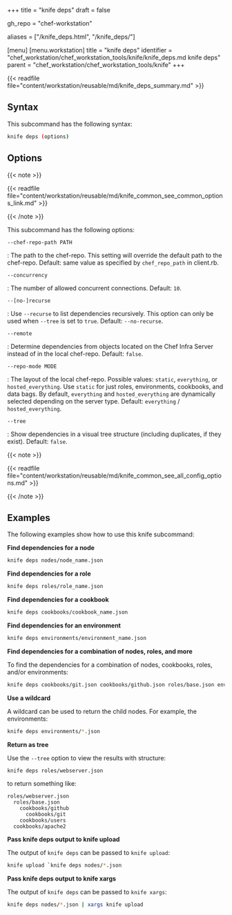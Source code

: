 +++
title = "knife deps"
draft = false

gh_repo = "chef-workstation"

aliases = ["/knife_deps.html", "/knife_deps/"]

[menu]
  [menu.workstation]
    title = "knife deps"
    identifier = "chef_workstation/chef_workstation_tools/knife/knife_deps.md knife deps"
    parent = "chef_workstation/chef_workstation_tools/knife"
+++
<!-- markdownlint-disable-file MD024 MD036 -->

{{< readfile file="content/workstation/reusable/md/knife_deps_summary.md" >}}

## Syntax

This subcommand has the following syntax:

``` bash
knife deps (options)
```

## Options

{{< note >}}

{{< readfile file="content/workstation/reusable/md/knife_common_see_common_options_link.md" >}}

{{< /note >}}

This subcommand has the following options:

`--chef-repo-path PATH`

: The path to the chef-repo. This setting will override the default path to the chef-repo. Default: same value as specified by `chef_repo_path` in client.rb.

`--concurrency`

: The number of allowed concurrent connections. Default: `10`.

`--[no-]recurse`

: Use `--recurse` to list dependencies recursively. This option can only be used when `--tree` is set to `true`. Default: `--no-recurse`.

`--remote`

: Determine dependencies from objects located on the Chef Infra Server instead of in the local chef-repo. Default: `false`.

`--repo-mode MODE`

: The layout of the local chef-repo. Possible values: `static`, `everything`, or `hosted_everything`. Use `static` for just roles, environments, cookbooks, and data bags. By default, `everything` and `hosted_everything` are dynamically selected depending on the server type. Default: `everything` / `hosted_everything`.

`--tree`

: Show dependencies in a visual tree structure (including duplicates, if they exist). Default: `false`.

{{< note >}}

{{< readfile file="content/workstation/reusable/md/knife_common_see_all_config_options.md" >}}

{{< /note >}}

## Examples

The following examples show how to use this knife subcommand:

**Find dependencies for a node**

``` bash
knife deps nodes/node_name.json
```

**Find dependencies for a role**

``` bash
knife deps roles/role_name.json
```

**Find dependencies for a cookbook**

``` bash
knife deps cookbooks/cookbook_name.json
```

**Find dependencies for an environment**

``` bash
knife deps environments/environment_name.json
```

**Find dependencies for a combination of nodes, roles, and more**

To find the dependencies for a combination of nodes, cookbooks, roles,
and/or environments:

``` bash
knife deps cookbooks/git.json cookbooks/github.json roles/base.json environments/desert.json nodes/mynode.json
```

**Use a wildcard**

A wildcard can be used to return the child nodes. For example,
the environments:

``` bash
knife deps environments/*.json
```

**Return as tree**

Use the `--tree` option to view the results with structure:

``` bash
knife deps roles/webserver.json
```

to return something like:

``` none
roles/webserver.json
  roles/base.json
    cookbooks/github
      cookbooks/git
    cookbooks/users
  cookbooks/apache2
```

**Pass knife deps output to knife upload**

The output of `knife deps` can be passed to `knife upload`:

``` bash
knife upload `knife deps nodes/*.json
```

**Pass knife deps output to knife xargs**

The output of `knife deps` can be passed to `knife xargs`:

``` bash
knife deps nodes/*.json | xargs knife upload
```
